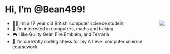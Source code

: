 # Hi, I’m @Bean499!
<img src="https://external-content.duckduckgo.com/iu/?u=https%3A%2F%2Fwww.fightersgeneration.com%2Fcharacters%2Ffaust-huh.gif&f=1&nofb=1" align="right">
<ul>
  <li>🧑‍🎓 I'm a 17 year old British computer science student</li>
  <li>👀 I’m interested in computers, maths and baking</li>
  <li>🎮 I like Guilty Gear, Fire Emblem, and Terraria</li>
  <li>🌱 I’m currently coding chess for my A Level computer science coursework</li>
</ul>
<!---
Bean499/Bean499 is a ✨ special ✨ repository because its `README.md` (this file) appears on your GitHub profile.
You can click the Preview link to take a look at your changes.
--->
